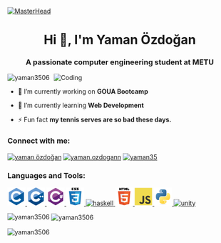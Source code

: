 [![MasterHead](https://www.metu.edu.tr/system/files/logo_orj/1/1.2.jpg)](https://rishavchanda.io)
<h1 align="center">Hi 👋, I'm Yaman Özdoğan</h1>
<h3 align="center">A passionate computer engineering student at METU</h3>
<img align="right" alt="Coding" width="400" src="https://encrypted-tbn0.gstatic.com/images?q=tbn:ANd9GcRRCgqE_hUBnFrHvPhkEG3EtBFHtsk3VNskRA&s">

<p align="left"> <img src="https://komarev.com/ghpvc/?username=yaman3506&label=Profile%20views&color=0e75b6&style=flat" alt="yaman3506" /> </p>

- 🔭 I’m currently working on **GOUA Bootcamp**

- 🌱 I’m currently learning **Web Development**

- ⚡ Fun fact **my tennis serves are so bad these days.**

<h3 align="left">Connect with me:</h3>
<p align="left">
<a href="https://linkedin.com/in/yaman özdoğan" target="blank"><img align="center" src="https://raw.githubusercontent.com/rahuldkjain/github-profile-readme-generator/master/src/images/icons/Social/linked-in-alt.svg" alt="yaman özdoğan" height="30" width="40" /></a>
<a href="https://instagram.com/yaman.ozdogann" target="blank"><img align="center" src="https://raw.githubusercontent.com/rahuldkjain/github-profile-readme-generator/master/src/images/icons/Social/instagram.svg" alt="yaman.ozdogann" height="30" width="40" /></a>
<a href="https://www.leetcode.com/yaman35" target="blank"><img align="center" src="https://raw.githubusercontent.com/rahuldkjain/github-profile-readme-generator/master/src/images/icons/Social/leet-code.svg" alt="yaman35" height="30" width="40" /></a>
</p>

<h3 align="left">Languages and Tools:</h3>
<p align="left"> <a href="https://www.cprogramming.com/" target="_blank" rel="noreferrer"> <img src="https://raw.githubusercontent.com/devicons/devicon/master/icons/c/c-original.svg" alt="c" width="40" height="40"/> </a> <a href="https://www.w3schools.com/cpp/" target="_blank" rel="noreferrer"> <img src="https://raw.githubusercontent.com/devicons/devicon/master/icons/cplusplus/cplusplus-original.svg" alt="cplusplus" width="40" height="40"/> </a> <a href="https://www.w3schools.com/cs/" target="_blank" rel="noreferrer"> <img src="https://raw.githubusercontent.com/devicons/devicon/master/icons/csharp/csharp-original.svg" alt="csharp" width="40" height="40"/> </a> <a href="https://www.w3schools.com/css/" target="_blank" rel="noreferrer"> <img src="https://raw.githubusercontent.com/devicons/devicon/master/icons/css3/css3-original-wordmark.svg" alt="css3" width="40" height="40"/> </a> <a href="https://www.haskell.org/" target="_blank" rel="noreferrer"> <img src="https://upload.wikimedia.org/wikipedia/commons/1/1c/Haskell-Logo.svg" alt="haskell" width="40" height="40"/> </a> <a href="https://www.w3.org/html/" target="_blank" rel="noreferrer"> <img src="https://raw.githubusercontent.com/devicons/devicon/master/icons/html5/html5-original-wordmark.svg" alt="html5" width="40" height="40"/> </a> <a href="https://developer.mozilla.org/en-US/docs/Web/JavaScript" target="_blank" rel="noreferrer"> <img src="https://raw.githubusercontent.com/devicons/devicon/master/icons/javascript/javascript-original.svg" alt="javascript" width="40" height="40"/> </a> <a href="https://www.python.org" target="_blank" rel="noreferrer"> <img src="https://raw.githubusercontent.com/devicons/devicon/master/icons/python/python-original.svg" alt="python" width="40" height="40"/> </a> <a href="https://unity.com/" target="_blank" rel="noreferrer"> <img src="https://www.vectorlogo.zone/logos/unity3d/unity3d-icon.svg" alt="unity" width="40" height="40"/> </a> </p>

<p><img align="left" src="https://github-readme-stats.vercel.app/api/top-langs?username=yaman3506&show_icons=true&locale=en&layout=compact" alt="yaman3506" /></p>

<p>&nbsp;<img align="center" src="https://github-readme-stats.vercel.app/api?username=yaman3506&show_icons=true&locale=en" alt="yaman3506" /></p>

<p><img align="center" src="https://github-readme-streak-stats.herokuapp.com/?user=yaman3506&" alt="yaman3506" /></p>

